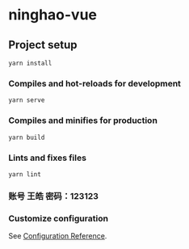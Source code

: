 # ninghao-vue

## Project setup
```
yarn install
```

### Compiles and hot-reloads for development
```
yarn serve
```

### Compiles and minifies for production
```
yarn build
```

### Lints and fixes files
```
yarn lint
```

### 账号 王皓 密码：123123

### Customize configuration
See [Configuration Reference](https://cli.vuejs.org/config/).

